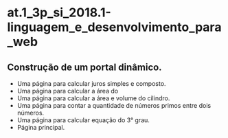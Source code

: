 # at.1_3p_si_2018.1-linguagem_e_desenvolvimento_para_web


## Construção de um portal dinâmico.
  * Uma página para calcular juros simples e composto.
  * Uma página para calcular a área do  
  * Uma página para calcular a área e volume do cilindro.
  * Uma página para contar a quantidade de números primos entre dois números.
  * Uma página para calcular equação do 3° grau.
  * Página principal.
